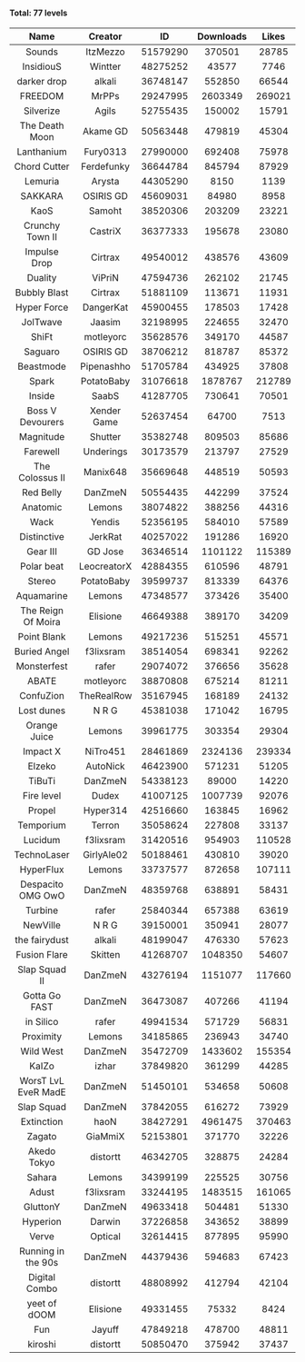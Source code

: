 #### Total: 77 levels

| Name | Creator | ID | Downloads | Likes |
|:---:|:---:|:---:|:---:|:---:|
| Sounds | ItzMezzo | 51579290 | 370501 | 28785
| InsidiouS | Wintter | 48275252 | 43577 | 7746
| darker drop | alkali | 36748147 | 552850 | 66544
| FREEDOM | MrPPs | 29247995 | 2603349 | 269021
| Silverize | Agils | 52755435 | 150002 | 15791
| The Death Moon | Akame GD | 50563448 | 479819 | 45304
| Lanthanium | Fury0313 | 27990000 | 692408 | 75978
| Chord Cutter | Ferdefunky | 36644784 | 845794 | 87929
| Lemuria | Arysta | 44305290 | 8150 | 1139
| SAKKARA | OSIRIS GD | 45609031 | 84980 | 8958
| KaoS | Samoht | 38520306 | 203209 | 23221
| Crunchy Town II | CastriX | 36377333 | 195678 | 23080
| Impulse Drop  | Cirtrax | 49540012 | 438576 | 43609
| Duality | ViPriN | 47594736 | 262102 | 21745
| Bubbly Blast | Cirtrax | 51881109 | 113671 | 11931
| Hyper Force | DangerKat | 45900455 | 178503 | 17428
| JolTwave | Jaasim | 32198995 | 224655 | 32470
| ShiFt | motleyorc | 35628576 | 349170 | 44587
| Saguaro | OSIRIS GD | 38706212 | 818787 | 85372
| Beastmode | Pipenashho | 51705784 | 434925 | 37808
| Spark | PotatoBaby | 31076618 | 1878767 | 212789
| Inside | SaabS | 41287705 | 730641 | 70501
| Boss V Devourers | Xender Game | 52637454 | 64700 | 7513
| Magnitude | Shutter | 35382748 | 809503 | 85686
| Farewell | Underings | 30173579 | 213797 | 27529
| The Colossus II | Manix648 | 35669648 | 448519 | 50593
| Red Belly | DanZmeN | 50554435 | 442299 | 37524
| Anatomic | Lemons | 38074822 | 388256 | 44316
| Wack | Yendis | 52356195 | 584010 | 57589
| Distinctive | JerkRat | 40257022 | 191286 | 16920
| Gear III | GD Jose | 36346514 | 1101122 | 115389
| Polar beat | LeocreatorX | 42884355 | 610596 | 48791
| Stereo | PotatoBaby | 39599737 | 813339 | 64376
| Aquamarine | Lemons | 47348577 | 373426 | 35400
| The Reign Of Moira | Elisione | 46649388 | 389170 | 34209
| Point Blank | Lemons | 49217236 | 515251 | 45571
| Buried Angel | f3lixsram | 38514054 | 698341 | 92262
| Monsterfest | rafer | 29074072 | 376656 | 35628
| ABATE | motleyorc | 38870808 | 675214 | 81211
| ConfuZion | TheRealRow | 35167945 | 168189 | 24132
| Lost dunes | N R G | 45381038 | 171042 | 16795
| Orange Juice | Lemons | 39961775 | 303354 | 29304
| Impact X | NiTro451 | 28461869 | 2324136 | 239334
| Elzeko | AutoNick | 46423900 | 571231 | 51205
| TiBuTi | DanZmeN | 54338123 | 89000 | 14220
| Fire level | Dudex | 41007125 | 1007739 | 92076
| Propel | Hyper314 | 42516660 | 163845 | 16962
| Temporium | Terron | 35058624 | 227808 | 33137
| Lucidum | f3lixsram | 31420516 | 954903 | 110528
| TechnoLaser | GirlyAle02 | 50188461 | 430810 | 39020
| HyperFlux | Lemons | 33737577 | 872658 | 107111
| Despacito OMG OwO | DanZmeN | 48359768 | 638891 | 58431
| Turbine | rafer | 25840344 | 657388 | 63619
| NewVille | N R G | 39150001 | 350941 | 28077
| the fairydust | alkali | 48199047 | 476330 | 57623
| Fusion Flare | Skitten | 41268707 | 1048350 | 54607
| Slap Squad II | DanZmeN | 43276194 | 1151077 | 117660
| Gotta Go FAST | DanZmeN | 36473087 | 407266 | 41194
| in Silico | rafer | 49941534 | 571729 | 56831
| Proximity | Lemons | 34185865 | 236943 | 34740
| Wild West | DanZmeN | 35472709 | 1433602 | 155354
| KaIZo | izhar | 37849820 | 361299 | 44285
| WorsT LvL EveR MadE | DanZmeN | 51450101 | 534658 | 50608
| Slap Squad | DanZmeN | 37842055 | 616272 | 73929
| Extinction | haoN | 38427291 | 4961475 | 370463
| Zagato | GiaMmiX | 52153801 | 371770 | 32226
| Akedo Tokyo | distortt | 46342705 | 328875 | 24284
| Sahara | Lemons | 34399199 | 225525 | 30756
| Adust | f3lixsram | 33244195 | 1483515 | 161065
| GluttonY | DanZmeN | 49633418 | 504481 | 51330
| Hyperion | Darwin | 37226858 | 343652 | 38899
| Verve | Optical | 32614415 | 877895 | 95990
| Running in the 90s | DanZmeN | 44379436 | 594683 | 67423
| Digital Combo | distortt | 48808992 | 412794 | 42104
| yeet of dOOM | Elisione | 49331455 | 75332 | 8424
| Fun | Jayuff | 47849218 | 478700 | 48811
| kiroshi | distortt | 50850470 | 375942 | 37437
